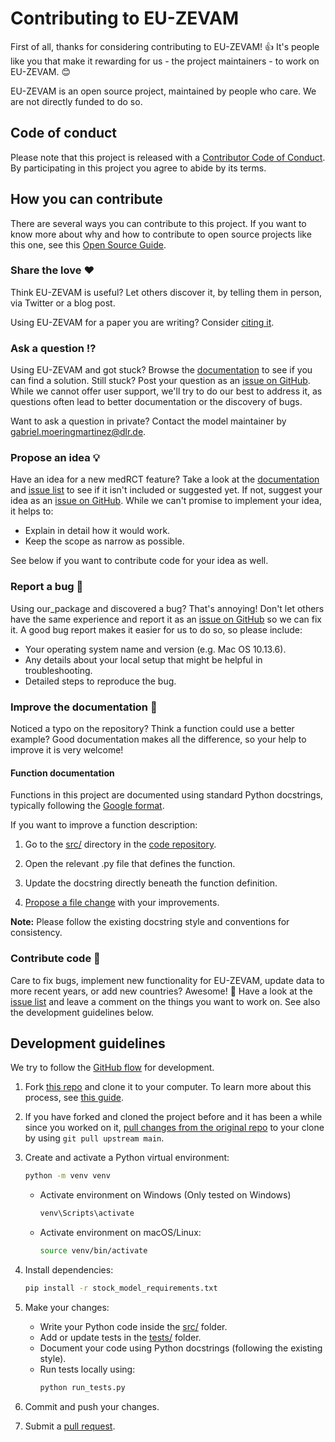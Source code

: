 # Contributing to EU-ZEVAM

<!-- This CONTRIBUTING.md is adapted from https://gist.github.com/peterdesmet/e90a1b0dc17af6c12daf6e8b2f044e7c -->

First of all, thanks for considering contributing to EU-ZEVAM! 👍 It's people like you that make it rewarding for us - the project maintainers - to work on EU-ZEVAM. 😊

EU-ZEVAM is an open source project, maintained by people who care. We are not directly funded to do so.

[repo]: https://github.com/gabrielmoringmartinez/European-passenger-car-stock-model
[issues]: https://github.com/gabrielmoringmartinez/European-passenger-car-stock-model/issues
[new_issue]: https://github.com/gabrielmoringmartinez/European-passenger-car-stock-model/issues/new
[citation]: https://github.com/gabrielmoringmartinez/European-passenger-car-stock-model#-citation

## Code of conduct

Please note that this project is released with a [Contributor Code of Conduct](CODE_OF_CONDUCT.md). By participating in this project you agree to abide by its terms.

## How you can contribute

There are several ways you can contribute to this project. If you want to know more about why and how to contribute to open source projects like this one, see this [Open Source Guide](https://opensource.guide/how-to-contribute/).

### Share the love ❤️

Think EU-ZEVAM is useful? Let others discover it, by telling them in person, via Twitter or a blog post.

Using EU-ZEVAM for a paper you are writing? Consider [citing it](README.md#-citation).

### Ask a question ⁉️

Using EU-ZEVAM and got stuck? Browse the [documentation](README.md) to see if you can find a solution. Still stuck? Post your question as an [issue on GitHub][new_issue]. While we cannot offer user support, we'll try to do our best to address it, as questions often lead to better documentation or the discovery of bugs.

Want to ask a question in private? Contact the model maintainer by <gabriel.moeringmartinez@dlr.de>.

### Propose an idea 💡

Have an idea for a new medRCT feature? Take a look at the [documentation](README.md) and [issue list][issues] to see if it isn't included or suggested yet. If not, suggest your idea as an [issue on GitHub][new_issue]. While we can't promise to implement your idea, it helps to:

* Explain in detail how it would work.
* Keep the scope as narrow as possible.

See below if you want to contribute code for your idea as well.

### Report a bug 🐛

Using our_package and discovered a bug? That's annoying! Don't let others have the same experience and report it as an [issue on GitHub][new_issue] so we can fix it. A good bug report makes it easier for us to do so, so please include:

* Your operating system name and version (e.g. Mac OS 10.13.6).
* Any details about your local setup that might be helpful in troubleshooting.
* Detailed steps to reproduce the bug.

### Improve the documentation 📖

Noticed a typo on the repository? Think a function could use a better example? Good documentation makes all the difference, so your help to improve it is very welcome!

#### Function documentation

Functions in this project are documented using standard Python docstrings, typically following the [Google format](https://sphinxcontrib-napoleon.readthedocs.io/en/latest/example_google.html).

If you want to improve a function description:

1. Go to the [src/](src) directory in the [code repository][repo].

2. Open the relevant .py file that defines the function.

3. Update the docstring directly beneath the function definition.

4. [Propose a file change](https://docs.github.com/en/repositories/working-with-files/managing-files/editing-files) with your improvements.

**Note:** Please follow the existing docstring style and conventions for consistency. 

### Contribute code 📝

Care to fix bugs, implement new functionality for EU-ZEVAM, update data to more recent years, or add new countries? Awesome! 👏 Have a look at the [issue list][issues] and leave a comment on the things you want to work on. See also the development guidelines below.

## Development guidelines

We try to follow the [GitHub flow](https://guides.github.com/introduction/flow/) for development.

1. Fork [this repo][repo] and clone it to your computer. To learn more about this process, see [this guide](https://guides.github.com/activities/forking/).
2. If you have forked and cloned the project before and it has been a while since you worked on it, [pull changes from the original repo](https://help.github.com/articles/merging-an-upstream-repository-into-your-fork/) to your clone by using `git pull upstream main`.
3. Create and activate a Python virtual environment:

    ```bash
    python -m venv venv
    ```

    - Activate environment on Windows (Only tested on Windows)

      ```bash
      venv\Scripts\activate
      ```

    - Activate environment on macOS/Linux:

      ```bash
      source venv/bin/activate
      ```
4. Install dependencies:
    ```bash
    pip install -r stock_model_requirements.txt
    ```

5. Make your changes:
    - Write your Python code inside the [src/](src) folder.
    - Add or update tests in the [tests/](tests) folder.
    - Document your code using Python docstrings (following the existing style).
    - Run tests locally using:
        ```bash
        python run_tests.py
        ```

6. Commit and push your changes.
7. Submit a [pull request](https://docs.github.com/de/get-started/exploring-projects-on-github/contributing-to-a-project#making-a-pull-request).